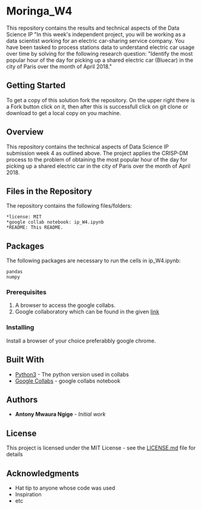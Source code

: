 # Moringa_W4
This repository contains the results and technical aspects  of the Data Science IP "In this week's independent project, you will be working as a data scientist working for an electric car-sharing service company. You have been tasked to process stations data to understand electric car usage over time by solving for the following research question: "Identify the most popular hour of the day for picking up a shared electric car (Bluecar) in the city of Paris over the month of April 2018."

## Getting Started

To get a copy of this solution fork the repository. On the upper right there is a Fork button click on it, then after this is successfull click on git clone or download to get a local copy on you machine. 

## Overview

This repository contains the technical aspects of Data Science IP submission week 4 as outlined above. The project applies the CRISP-DM process to the problem of obtaining the most popular hour of the day for picking up a shared electric car in the city of Paris over the month of April 2018.

## Files in the Repository

The repository contains the following files/folders:

    *license: MIT
    *google collab notebook: ip_W4.ipynb
    *README: This README.

## Packages

The following packages are necessary to run the cells in ip_W4.ipynb:

    pandas
    numpy
    

### Prerequisites
1. A browser to access the google collabs.
2. Google collaboratory which can be found in the given [link](https://www.google.com/url?sa=t&rct=j&q=&esrc=s&source=web&cd=&cad=rja&uact=8&ved=2ahUKEwius97P4tjpAhVwxoUKHU9jDQQQFjAAegQIBhAC&url=https%3A%2F%2Fcolab.research.google.com%2F&usg=AOvVaw3A5aPK2kLFzKOzb6sOckVw)


### Installing

Install a browser of your choice preferabbly google chrome.


## Built With

* [Python3](https://www.python.org/) - The python version used in collabs
* [Google Collabs](https://www.google.com/url?sa=t&rct=j&q=&esrc=s&source=web&cd=&cad=rja&uact=8&ved=2ahUKEwius97P4tjpAhVwxoUKHU9jDQQQFjAAegQIBhAC&url=https%3A%2F%2Fcolab.research.google.com%2F&usg=AOvVaw3A5aPK2kLFzKOzb6sOckVw) - google collabs notebook




## Authors

* **Antony Mwaura Ngige** - *Initial work* 


## License

This project is licensed under the MIT License - see the [LICENSE.md](LICENSE.md) file for details

## Acknowledgments

* Hat tip to anyone whose code was used
* Inspiration
* etc


